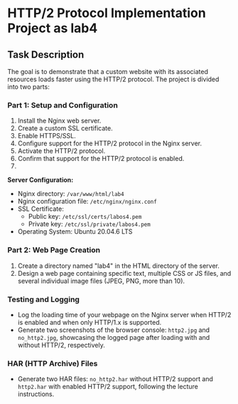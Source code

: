 # HTTP/2 Protocol Implementation Project as lab4

## Task Description

The goal is to demonstrate that a custom website with its associated resources loads faster using the HTTP/2 protocol. The project is divided into two parts:

### Part 1: Setup and Configuration

1. Install the Nginx web server.
2. Create a custom SSL certificate.
3. Enable HTTPS/SSL.
4. Configure support for the HTTP/2 protocol in the Nginx server.
5. Activate the HTTP/2 protocol.
6. Confirm that support for the HTTP/2 protocol is enabled.
7. 
**Server Configuration:**
- Nginx directory: `/var/www/html/lab4`
- Nginx configuration file: `/etc/nginx/nginx.conf`
- SSL Certificate:
  - Public key: `/etc/ssl/certs/labos4.pem`
  - Private key: `/etc/ssl/private/labos4.pem`
- Operating System: Ubuntu 20.04.6 LTS

### Part 2: Web Page Creation

1. Create a directory named "lab4" in the HTML directory of the server.
2. Design a web page containing specific text, multiple CSS or JS files, and several individual image files (JPEG, PNG, more than 10).

### Testing and Logging

- Log the loading time of your webpage on the Nginx server when HTTP/2 is enabled and when only HTTP/1.x is supported.
- Generate two screenshots of the browser console: `http2.jpg` and `no_http2.jpg`, showcasing the logged page after loading with and without HTTP/2, respectively.

### HAR (HTTP Archive) Files

- Generate two HAR files: `no_http2.har` without HTTP/2 support and `http2.har` with enabled HTTP/2 support, following the lecture instructions.


